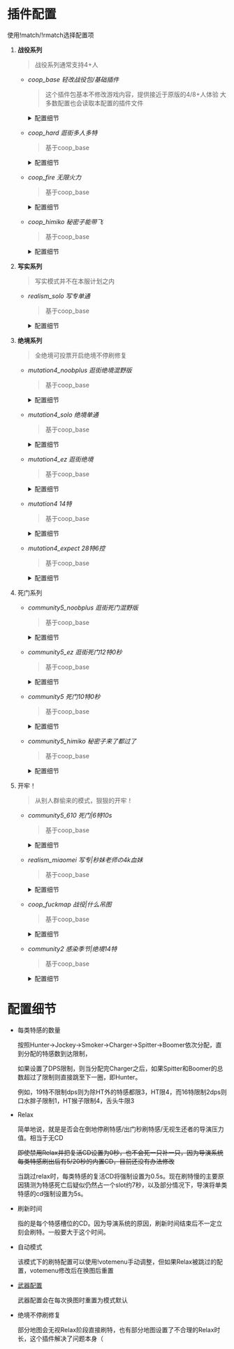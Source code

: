# 插件配置

使用!match/!rmatch选择配置项

1. **战役系列**
   > 战役系列通常支持4+人

   * *coop_base 轻改战役包/基础插件*
      > 这个插件包基本不修改游戏内容，提供接近于原版的4/8+人体验
      > 大多数配置也会读取本配置的插件文件
      <details>
      <summary>配置细节</summary>

      * 默认刷特：基础3只35s，4人以上每多1人+1只/-2s复活CD，允许Relax阶段
      * 移除牛冲锋减伤，HT空爆伤害为150
      * 生还者AI增强
      * 限制~~速砍~~，连跳等操作。
      * 特感数量/复活CD/DPS数量/Relax阶段等都可手动调节
      * 可使用!slots设置位置
      * 战役/药抗bug修复系列插件，详见plugins/fix
      * 开局自带uzi+双枪
      * 武器配置：v1
      * 允许非旁观者使用!panel查看队伍状态
      * 可以使用!drop/!g丢弃道具
      * 可以R键给其他人道具
      </details>


   * *coop_hard 逛街多人多特*
      > 基于coop_base
      <details>
      <summary>配置细节</summary>

      * 默认刷特：基础8只15s，4人以上每多1人+2只，允许Relax阶段
      * Tank的血量倍率调整为1.5/2.8/4.1/5.5
      * 3倍特殊弹药包提供的弹药
      * 投掷物没有预热时间，可以立刻丢出
      * 允许回血：<40每0.7秒回复1，受伤暂停5秒。
      * 过关回满血
      * 拉人时间：3s
      * 投掷物没有预热时间，可以立刻丢出
      * 武器配置：v3
      * 近战对tank的伤害固定为450

      </details> 

   * *coop_fire 无限火力*
      > 基于coop_base
      <details>
      <summary>配置细节</summary>

      * 默认刷特：基础8只0s，4人以上每多1人+2只D，跳过Relax阶段
         > note: 该模式初始6个生还者bot
      * 特感传送条件：5秒不可见
      * TANK现在会击飞倒地的和吃饼的生还
      * Tank的血量倍率调整为1.5/2.8/4.1/5.5
      * 近战对tank的伤害固定为450
      * 无限弹药和投掷物
      * 4倍特殊弹药包提供的弹药
      * 投掷物没有预热时间，可以立刻丢出
      * 自动复活
      * 允许回血：<40每0.7秒回复1，受伤暂停5秒。击杀小ss和特感+3，爆头额外+4（一共+7），上限200
      * 倒地受伤间隔修改为0.1s, 小僵尸倒地单次伤害修改为35
      * 生还倒地可使用主武器，可造成友伤，倒地射速调整为0.1s，可使用药品自救
      * 过关回满血
      * 默认关闭友伤
      * 拉人时间：3s
      * 投掷物没有预热时间，可以立刻丢出
      * 武器配置：v3
      </details>

   * *coop_himiko 秘密子能带飞*
      > 基于coop_base
      <details>
      <summary>配置细节</summary>

      * 默认刷特：基础14只15s，4人以上每多1人+2只/-0s复活CD，允许Relax阶段
      * 特感传送条件：8秒不可见
      * 3倍弹药
      * 生还倒地可使用主武器，可造成友伤，倒地射速调整为0.1s
      * 投掷物没有预热时间，可以立刻丢出
      * 自动复活
      * 允许回血：<40每0.7秒回复1，受伤暂停5秒。击杀小ss和特感+3，爆头额外+4（一共+7），上限200
      * Tank现在会击飞倒地的和吃饼的生还
      * Tank的血量倍率调整为1.2/2.4/3.0/4.0
      * 近战对tank的伤害固定为450
      * 过关回满血
      * 锁定专家难度
      * 投掷物没有预热时间，可以立刻丢出
      * 武器配置：v2
      </details>

2. **写实系列**
   > 写实模式并不在本服计划之内

   * *realism_solo 写专单通*
      > 基于coop_base
      <details>
      <summary>配置细节</summary>

      * 默认刷特：基础3只45s，允许Relax阶段
      * 锁定专家难度
      * 最多1名生还，最大玩家数限制为1
      </details>

3. **绝境系列**
   > 全绝境可投票开启绝境不停刷修复

   * *mutation4_noobplus 逛街绝境混野版*
      > 基于coop_base
      <details>
      <summary>配置细节</summary>

      * 默认刷特：基础8只15s，允许Relax阶段
      * 3倍弹药
      * 投掷物没有预热时间，可以立刻丢出
      * 锁定专家难度
      * 过关回满血
      * 最多4名生还
      * 启用绝境不停刷修复
      </details>

   * *mutation4_solo 绝境单通*
      > 基于coop_base
      <details>
      <summary>配置细节</summary>

      * 默认刷特：基础8只15s，限制0只DPS特感，允许Relax阶段
      * 锁定专家难度
      * 过关回满血
      * 最多1名生还，最大玩家数限制为1
      </details>

   * *mutation4_ez 逛街绝境*
      > 基于coop_base
      <details>
      <summary>配置细节</summary>

      * 默认刷特：基础14只15s，允许Relax阶段
      * 3倍弹药
      * 投掷物没有预热时间，可以立刻丢出
      * 锁定专家难度
      * 过关回满血
      * 最多4名生还
      </details>

   * *mutation4 14特*
      > 基于coop_base
      <details>
      <summary>配置细节</summary>

      * 默认刷特：基础14只15s，允许Relax阶段
      * 牛冲锋带有减伤/HT空爆伤害恢复
      * 3倍弹药
      * 锁定专家难度
      * 过关回满血
      * 最多4名生还
      </details>

   * *mutation4_expect 28特6控*
      > 基于coop_base
      <details>
      <summary>配置细节</summary>

      * 默认刷特：基础28只15s，限制4只DPS特感，允许Relax阶段
      * 牛冲锋带有减伤/HT空爆伤害恢复
      * 4倍弹药
      * 锁定专家难度
      * 过关回满血
      * 最多4名生还，最大玩家数限制为4
      * 仅允许旁观者使用!panel查看队伍状态
      </details>

4. 死门系列
   * *community5_noobplus 逛街死门混野版*
      > 基于coop_base
      <details>
      <summary>配置细节</summary>

      * 默认刷特：基础5只0s，跳过Relax阶段
      * 特感传送条件：8秒不可见
      * 3倍弹药
      * 投掷物没有预热时间，可以立刻丢出
      * 锁定专家难度
      * 允许回血：<40每0.7秒回复1，受伤暂停5秒。击杀小ss和特感+3，爆头额外+4（一共+7），上限200
      * 过关回满血
      * 最多4名生还
      </details>

   * *community5_ez 逛街死门12特0秒*
      > 基于coop_base
      <details>
      <summary>配置细节</summary>

      * 默认刷特：基础12只0s，限制2只DPS特感，跳过Relax阶段
      * 特感传送条件：8秒不可见
      * 3倍弹药
      * 投掷物没有预热时间，可以立刻丢出
      * 锁定专家难度
      * 允许回血：<40每0.7秒回复1，受伤暂停5秒。击杀小ss和特感+3，爆头额外+4（一共+7），上限200
      * 过关回满血
      * 最多4名生还
      </details>

   * *community5 死门10特0秒*
      > 基于coop_base
      <details>
      <summary>配置细节</summary>

      * 默认刷特：基础10只0s，限制2只DPS特感，跳过Relax阶段
      * 特感传送条件：8秒不可见
      * 牛冲锋带有减伤/HT空爆伤害恢复
      * 3倍弹药
      * 锁定专家难度
      * 允许回血：<40每0.7秒回复1，受伤暂停5秒。击杀小ss和特感+3，爆头额外+4（一共+7），上限200
      * 过关回满血
      * 最多4名生还
      * 仅允许旁观者使用!panel查看队伍状态
      </details>

   * *community5_himiko 秘密子来了都过了*
      > 基于coop_base
      <details>
      <summary>配置细节</summary>

      * 默认刷特：基础24只0s，限制3只DPS特感，跳过Relax阶段
      * 特感传送条件：8秒不可见
      * 7倍弹药
      * 投掷物没有预热时间，可以立刻丢出
      * 允许复活
      * 锁定专家难度
      * 允许回血：<40每0.7秒回复1，受伤暂停5秒。击杀小ss和特感+3，爆头额外+4（一共+7），上限200
      * 过关回满血
      * 武器配置：v3
      </details>

5. 开牢！
   > 从别人群偷来的模式，狠狠的开牢！

   * *community5_610 死门|6特10s*
     > 基于coop_base
     <details>
      <summary>配置细节</summary>

      * 默认刷特：基础6只10s，限制4只DPS特感，跳过Relax阶段
      * 特感传送条件：8秒不可见
      * 牛冲锋带有减伤/HT空爆伤害恢复
      * 3倍弹药
      * 锁定专家难度
      * 过关回满血
      * 最多4名生还
      * 仅允许旁观者使用!panel查看队伍状态
      </details>
      
   * *realism_miaomei 写专|秒妹老师の4k血妹*
     > 基于coop_base
     <details>
      <summary>配置细节</summary>

      * 默认刷特：基础3只45s，允许Relax阶段
      * 牛冲锋带有减伤/HT空爆伤害恢复
      * witch的血量为4000
      * 锁定专家难度
      * 最多4名生还
      * 仅允许旁观者使用!panel查看队伍状态
      </details>

   * *coop_fuckmap 战役|什么吊图*
     > 基于coop_base
     <details>
      <summary>配置细节</summary>

     * TANK现在会击飞倒地的和吃饼的生还
     * 牛冲锋带有减伤/HT空爆伤害恢复
     * 投掷物没有预热时间，可以立刻丢出
     * Tank的血量倍率调整为1.2/2.4/3.0/4.0
     * 近战对tank的伤害固定为450
     * 自动复活
     * 允许回血：<40每0.7秒回复1，受伤暂停5秒。击杀小ss和特感+3，爆头额外+4（一共+7），上限200
     * 倒地受伤间隔修改为0.1s, 小僵尸倒地单次伤害修改为35
     * 生还倒地可使用主武器，可造成友伤，倒地射速调整为0.1s
     * 2倍特殊弹药包提供的备弹
     * 锁定专家难度
     * 过关回满血
     * 武器配置：v3
      </details>

   * *community2 感染季节|绝境14特*
      > 基于coop_base
     <details>
      <summary>配置细节</summary>

      * 默认刷特：基础14只15s，允许Relax阶段
      * ~~牛冲锋带有减伤/HT空爆伤害恢复~~ 但是没牛没HT
      * 3倍弹药
      * 锁定专家难度
      * 过关回满血
      </details>
# 配置细节

   * 每类特感的数量
  
      按照Hunter->Jockey->Smoker->Charger->Spitter->Boomer依次分配，直到分配的特感数到达限制，

      如果设置了DPS限制，则当分配完Charger之后，如果Spitter和Boomer的总数超过了限制则直接跳至下一圈，即Hunter。

      例如，19特不限制dps则为除HT外的特感都限3，HT限4，而16特限制2dps则口水胖子限制1，HT猴子限制4，舌头牛限3

   * Relax
    
      简单地说，就是是否会在倒地停刷特感/出门秒刷特感/无视生还者的导演压力值。相当于无CD

      ~~即使禁用Relax并把复活CD设置为0秒，也不会死一只补一只，因为导演系统每类特感刷出后有5/20秒的内置CD，目前还没有办法修改~~

      当跳过relax时，每类特感的复活CD将强制设置为0.5s。现在刷特慢的主要原因猜测为特感死亡后疑似仍然占一个slot约7秒，以及部分情况下，导演将单类特感的cd强制设置为5s。

   * 刷新时间
    
      指的是每个特感槽位的CD。因为导演系统的原因，刷新时间结束后不一定立刻会刷特。一般要大于这个时间。

   * 自动模式
      
      该模式下的刷特配置可以使用!votemenu手动调整，但如果Relax被跳过的配置，votemenu修改后在换图后重置

   * [武器配置](weapons.md)
   
      武器配置会在每次换图时重置为模式默认

   * 绝境不停刷修复

      部分地图会无视Relax阶段直接刷特，也有部分地图设置了不合理的Relax时长，这个插件解决了问题本身（
